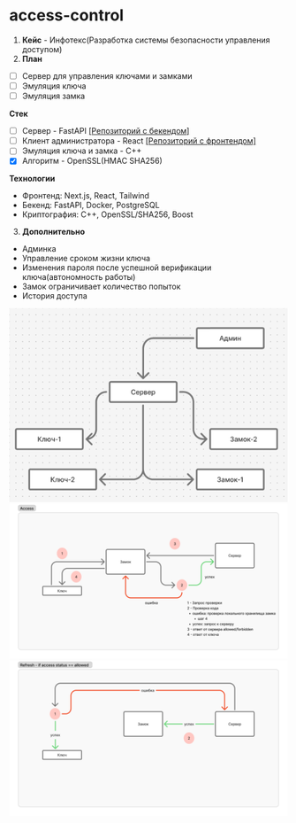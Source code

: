 # access-control

1. **Кейс** - Инфотекс(Разработка системы безопасности управления доступом)
2. **План**
- [ ] Сервер для управления ключами и замками
- [ ] Эмуляция ключа
- [ ] Эмуляция замка

**Стек**
- [ ] Сервер - FastAPI [[Репозиторий с бекендом]](https://github.com/HITSEdu/access-control-api)
- [ ] Клиент администратора - React [[Репозиторий с фронтендом]](https://github.com/HITSEdu/access-control-frontend)
- [ ] Эмуляция ключа и замка - C++
- [X] Алгоритм - OpenSSL(HMAC SHA256)

**Технологии**
* Фронтенд: Next.js, React, Tailwind
* Бекенд: FastAPI, Docker, PostgreSQL
* Криптография: С++, OpenSSL/SHA256, Boost

3. **Дополнительно**
- Админка
- Управление сроком жизни ключа
- Изменения пароля после успешной верификации ключа(автономность работы)
- Замок ограничивает количество попыток
- История доступа

![Примерная архитектура](./arch.png)
![Access](./access.png)
![Refresh](./refresh.png)

